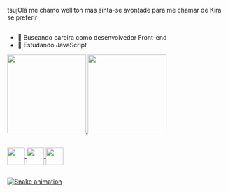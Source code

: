 tsujOlá me chamo welliton mas sinta-se avontade para me chamar de Kira se preferir
##
- 🔭 Buscando careira como desenvolvedor Front-end
- 🌱 Estudando JavaScript

<div >
  <a href="https://github.com/Kira-Sann">
  <img height="180em" src="https://github-readme-stats.vercel.app/api/top-langs/?username=Kira-Sann&layout=compact&langs_count=7&theme=tokyonight"/>
  <img height="180em" src="https://github-readme-stats.vercel.app/api?username=Kira-Sann&show_icons=true&theme=tokyonight&include_all_commits=true&count_private=true"/>
</div>

##

<div>
  <img align="center" width="40" src="https://cdn.jsdelivr.net/gh/devicons/devicon/icons/html5/html5-original.svg" />
  <img align="center" width="40" src="https://cdn.jsdelivr.net/gh/devicons/devicon/icons/css3/css3-original.svg" />  
  <img align="center" width="40" src="https://cdn.jsdelivr.net/gh/devicons/devicon/icons/javascript/javascript-original.svg" />
</div>
  
  ##

![Snake animation](https://github.com/Kira-Sann/KiraSann/blob/output/github-contribution-grid-snake.svg)
